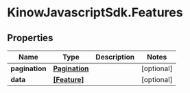# KinowJavascriptSdk.Features

## Properties
Name | Type | Description | Notes
------------ | ------------- | ------------- | -------------
**pagination** | [**Pagination**](Pagination.md) |  | [optional] 
**data** | [**[Feature]**](Feature.md) |  | [optional] 


